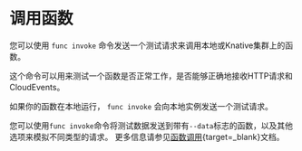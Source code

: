 # 调用函数

您可以使用 `func invoke` 命令发送一个测试请求来调用本地或Knative集群上的函数。

这个命令可以用来测试一个函数是否正常工作，是否能够正确地接收HTTP请求和CloudEvents。

如果你的函数在本地运行， `func invoke` 会向本地实例发送一个测试请求。

您可以使用`func invoke`命令将测试数据发送到带有`--data`标志的函数，以及其他选项来模拟不同类型的请求。
更多信息请参见[函数调用](https://github.com/knative/func/blob/main/docs/reference/func_invoke.md){target=_blank}文档。